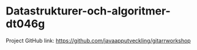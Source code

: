 # Datastrukturer-och-algoritmer-dt046g
Project GitHub link: https://github.com/javaapputveckling/gitarrworkshop
